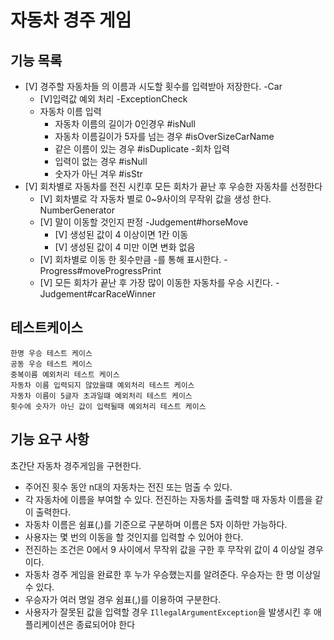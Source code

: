 # 자동차 경주 게임

## 기능 목록

- [V]  경주할 자동차들 의 이름과 시도할 횟수를 입력받아 저장한다. -Car
  - [V]입력값 예외 처리 -ExceptionCheck
  - 자동차 이름 입력
    - 자동차 이름의 길이가 0인경우 #isNull
    - 자동차 이름길이가 5자를 넘는 경우 #isOverSizeCarName
    - 같은 이름이 있는 경우 #isDuplicate
  -회차 입력
    - 입력이 없는 경우 #isNull
    - 숫자가 아닌 겨우 #isStr
- [V]  회차별로 자동차를 전진 시킨후 모든 회차가 끝난 후 우승한 자동차를 선정한다 
    - [V]  회차별로 각 자동차 별로 0~9사이의 무작위 값을 생성 한다. NumberGenerator
    - [V]  말이 이동할 것인지 판정 -Judgement#horseMove
      - [V]  생성된 값이 4 이상이면 1칸 이동
      - [V]  생성된 값이 4 미만 이면  변화 없음
    - [V]  회차별로 이동 한 횟수만큼 -를 통해 표시한다. -Progress#moveProgressPrint
    - [V]  모든 회차가 끝난 후 가장 많이 이동한 자동차를 우승 시킨다. -Judgement#carRaceWinner
  
## 테스트케이스
    한명 우승 테스트 케이스
    공동 우승 테스트 케이스
    중복이름 예외처리 테스트 케이스
    자동차 이름 입력되지 않았을떄 예외처리 테스트 케이스
    자동차 이름이 5글자 초과일떄 예외처리 테스트 케이스
    횟수에 숫자가 아닌 값이 입력될때 예외처리 테스트 케이스

## 기능 요구 사항

초간단 자동차 경주게임을 구현한다.
- 주어진 횟수 동안 n대의 자동차는 전진 또는 멈출 수 있다.
- 각 자동차에 이름을 부여할 수 있다. 전진하는 자동차를 출력할 때 자동차 이름을 같이 출력한다.
- 자동차 이름은 쉼표(,)를 기준으로 구분하며 이름은 5자 이하만 가능하다.
- 사용자는 몇 번의 이동을 할 것인지를 입력할 수 있어야 한다.
- 전진하는 조건은 0에서 9 사이에서 무작위 값을 구한 후 무작위 값이 4 이상일 경우이다.
- 자동차 경주 게임을 완료한 후 누가 우승했는지를 알려준다. 우승자는 한 명 이상일 수 있다.
- 우승자가 여러 명일 경우 쉼표(,)를 이용하여 구분한다.
- 사용자가 잘못된 값을 입력할 경우 `IllegalArgumentException`을 발생시킨 후 애플리케이션은 종료되어야 한다


